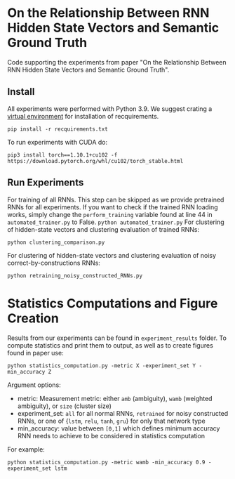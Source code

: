# On the Relationship Between RNN Hidden State Vectors and Semantic Ground Truth

Code supporting the experiments from paper "On the Relationship Between RNN Hidden State Vectors and Semantic Ground Truth".

## Install

All experiments were performed with Python 3.9. We suggest crating a [virtual environment](https://docs.python.org/3/library/venv.html) for installation of recquirements.
```
pip install -r recquirements.txt
```
To run experiments with CUDA do:
```
pip3 install torch==1.10.1+cu102 -f https://download.pytorch.org/whl/cu102/torch_stable.html
```

## Run Experiments
For training of all RNNs. This step can be skipped as we provide pretrained RNNs for all experiments.
If you want to check if the trained RNN loading works, simply change the `perform_training` 
variable found at line 44 in `automated_trainer.py` to False.
``
python automated_trainer.py
``
For clustering of hidden-state vectors and clustering evaluation of trained RNNs:
```
python clustering_comparison.py
```
For clustering of hidden-state vectors and clustering evaluation of noisy correct-by-constructions RNNs:
```
python retraining_noisy_constructed_RNNs.py
```

# Statistics Computations and Figure Creation
Results from our experiments can be found in `experiment_results` folder.
To compute statistics and print them to output, as well as to create figures found in paper use:

```
python statistics_computation.py -metric X -experiment_set Y -min_accuracy Z 
```
Argument options:
- metric: Measurement metric: either `amb` (ambiguity), `wamb` (weighted ambiguity), or `size` (cluster size)
- experiment_set: `all` for all normal RNNs, `retrained` for noisy constructed RNNs, or one of {`lstm`, `relu`, `tanh`, `gru`} for only that network type
- min_accuracy: value between `[0,1]` which defines minimum accuracy RNN needs to achieve to be considered in statistics computation

For example:
```
python statistics_computation.py -metric wamb -min_accuracy 0.9 -experiment_set lstm
```